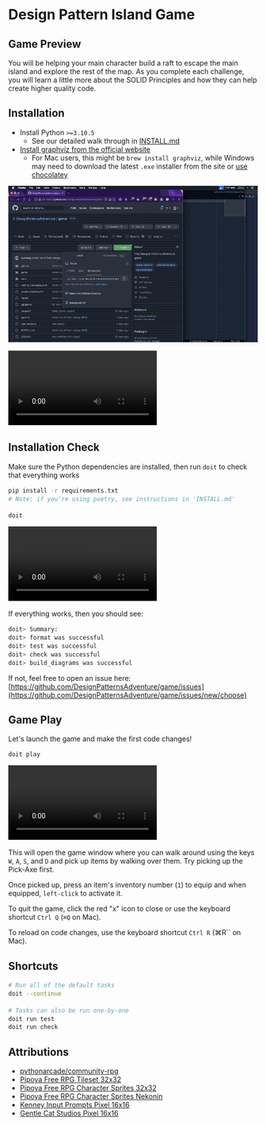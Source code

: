 # Design Pattern Island Game

## Game Preview

You will be helping your main character build a raft to escape the main island and explore the rest of the map. As you complete each challenge, you will learn a little more about the SOLID Principles and how they can help create higher quality code.

## Installation

- Install Python `>=3.10.5`
  - See our detailed walk through in [INSTALL.md](./INSTALL.md)
- [Install graphviz from the official website](https://www.graphviz.org/download/)
  - For Mac users, this might be `brew install graphviz`, while Windows may need to download the latest `.exe` installer from the site or [use chocolatey](https://community.chocolatey.org/packages/graphviz)

![.github/assets/01-Install.gif](.github/assets/01-Install.gif)

![.github/assets/01-Install-720.mov](.github/assets/01-Install-720.mov)

## Installation Check

Make sure the Python dependencies are installed, then run `doit` to check that everything works

```sh
pip install -r requirements.txt
# Note: if you're using poetry, see instructions in 'INSTALL.md'

doit
````

![.github/assets/03-Test-720.mov](.github/assets/03-Test-720.mov)

If everything works, then you should see:

```sh
doit> Summary:
doit> format was successful
doit> test was successful
doit> check was successful
doit> build_diagrams was successful
````

If not, feel free to open an issue here: [https://github.com/DesignPatternsAdventure/game/issues](https://github.com/DesignPatternsAdventure/game/issues/new/choose)

## Game Play

Let's launch the game and make the first code changes!

```sh
doit play
````

![.github/assets/02-Play-720.mov](.github/assets/02-Play-720.mov)

This will open the game window where you can walk around using the keys `W`, `A`, `S`, and `D` and pick up items by walking over them. Try picking up the Pick-Axe first.

Once picked up, press an item's inventory number (`1`) to equip and when equipped, `left-click` to activate it.

To quit the game, click the red "x" icon to close or use the keyboard shortcut `Ctrl Q` (`⌘Q` on Mac).

To reload on code changes, use the keyboard shortcut `Ctrl R` (⌘R`` on Mac).

## Shortcuts

```sh
# Run all of the default tasks
doit --continue

# Tasks can also be run one-by-one
doit run test
doit run check
```

## Attributions

* [pythonarcade/community-rpg](https://github.com/pythonarcade/community-rpg)
* [Pipoya Free RPG Tileset 32x32](https://pipoya.itch.io/pipoya-rpg-tileset-32x32)
* [Pipoya Free RPG Character Sprites 32x32](https://pipoya.itch.io/pipoya-free-rpg-character-sprites-32x32)
* [Pipoya Free RPG Character Sprites Nekonin](https://pipoya.itch.io/pipoya-free-rpg-character-sprites-nekonin)
* [Kenney Input Prompts Pixel 16x16](https://kenney.nl/assets/input-prompts-pixel-16)
* [Gentle Cat Studios Pixel 16x16](https://gentlecatstudio.itch.io/rpg-items)
